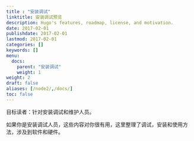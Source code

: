 ```yaml
---
title : "安装调试"
linktitle: 安装调试预览
description: Hugo's features, roadmap, license, and motivation.
date: 2017-02-01
publishdate: 2017-02-01
lastmod: 2017-02-01
categories: []
keywords: []
menu:
  docs:
    parent: "安装调试"
    weight: 1
weight: 2
draft: false
aliases: [/node2/,/docs/]
toc: false
---
```


目标读者：针对安装调试和维护人员。

如果你是安装调试人员，这些内容对你很有用，这里整理了调试，安装和使用方法，涉及到软件和硬件。
